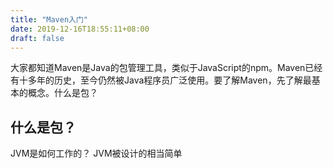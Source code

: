 ```yaml
---
title: "Maven入门"
date: 2019-12-16T18:55:11+08:00
draft: false
---
```


大家都知道Maven是Java的包管理工具，类似于JavaScript的npm。Maven已经有十多年的历史，至今仍然被Java程序员广泛使用。要了解Maven，先了解最基本的概念。什么是包？

## 什么是包？
JVM是如何工作的？
JVM被设计的相当简单